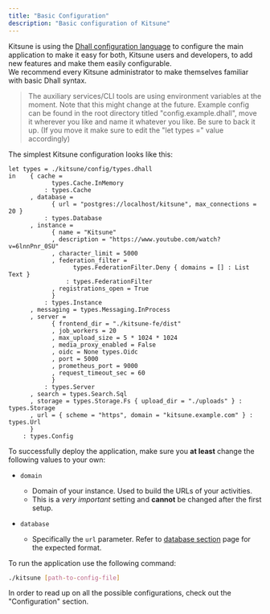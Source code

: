 ```yaml
---
title: "Basic Configuration"
description: "Basic configuration of Kitsune"
---
```


Kitsune is using the [Dhall configuration language](https://dhall-lang.org/) to configure the main application to make it easy for both, Kitsune users and developers,
to add new features and make them easily configurable.  
We recommend every Kitsune administrator to make themselves familiar with basic Dhall syntax.

> The auxiliary services/CLI tools are using environment variables at the moment. 
> Note that this might change at the future.
> Example config can be found in the root directory titled "config.example.dhall", move it wherever you like and name it whatever you like. Be sure to back it up. 
(If you move it make sure to edit the "let types =" value accordingly)

The simplest Kitsune configuration looks like this:

```dhall
let types = ./kitsune/config/types.dhall
in    { cache =
            types.Cache.InMemory
          : types.Cache
      , database =
            { url = "postgres://localhost/kitsune", max_connections = 20 }
          : types.Database
      , instance =
            { name = "Kitsune"
            , description = "https://www.youtube.com/watch?v=6lnnPnr_0SU"
            , character_limit = 5000
            , federation_filter =
                  types.FederationFilter.Deny { domains = [] : List Text }
                : types.FederationFilter
            , registrations_open = True
            }
          : types.Instance
      , messaging = types.Messaging.InProcess
      , server =
            { frontend_dir = "./kitsune-fe/dist"
            , job_workers = 20
            , max_upload_size = 5 * 1024 * 1024
            , media_proxy_enabled = False
            , oidc = None types.Oidc
            , port = 5000
            , prometheus_port = 9000
            , request_timeout_sec = 60
            }
          : types.Server
      , search = types.Search.Sql
      , storage = types.Storage.Fs { upload_dir = "./uploads" } : types.Storage
      , url = { scheme = "https", domain = "kitsune.example.com" } : types.Url
      }
    : types.Config
```

To successfully deploy the application, make sure you **at least** change the following values to your own:

- `domain`

  - Domain of your instance. Used to build the URLs of your activities.
  - This is a *very important* setting and **cannot** be changed after the first setup.

- `database`

  - Specifically the `url` parameter. Refer to [database section](../configuring/database) page for the expected format.

To run the application use the following command:

```bash
./kitsune [path-to-config-file]
```

In order to read up on all the possible configurations, check out the "Configuration" section.
